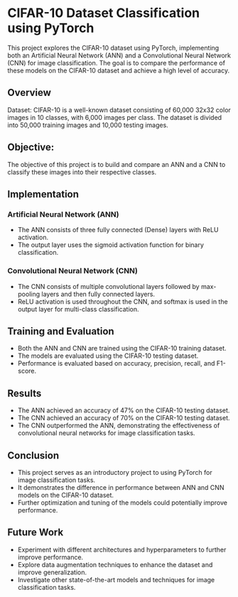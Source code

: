 # CIFAR-10 Dataset Classification using PyTorch
This project explores the CIFAR-10 dataset using PyTorch, implementing both an Artificial Neural Network (ANN) and a Convolutional Neural Network (CNN) for image classification. The goal is to compare the performance of these models on the CIFAR-10 dataset and achieve a high level of accuracy.

## Overview
Dataset: CIFAR-10 is a well-known dataset consisting of 60,000 32x32 color images in 10 classes, with 6,000 images per class. The dataset is divided into 50,000 training images and 10,000 testing images.

## Objective:
The objective of this project is to build and compare an ANN and a CNN to classify these images into their respective classes.

## Implementation
### Artificial Neural Network (ANN)
- The ANN consists of three fully connected (Dense) layers with ReLU activation.
- The output layer uses the sigmoid activation function for binary classification.
### Convolutional Neural Network (CNN)
- The CNN consists of multiple convolutional layers followed by max-pooling layers and then fully connected layers.
- ReLU activation is used throughout the CNN, and softmax is used in the output layer for multi-class classification.

## Training and Evaluation
- Both the ANN and CNN are trained using the CIFAR-10 training dataset.
- The models are evaluated using the CIFAR-10 testing dataset.
- Performance is evaluated based on accuracy, precision, recall, and F1-score.

## Results
- The ANN achieved an accuracy of 47% on the CIFAR-10 testing dataset.
- The CNN achieved an accuracy of 70% on the CIFAR-10 testing dataset.
- The CNN outperformed the ANN, demonstrating the effectiveness of convolutional neural networks for image classification tasks.

## Conclusion
- This project serves as an introductory project to using PyTorch for image classification tasks.
- It demonstrates the difference in performance between ANN and CNN models on the CIFAR-10 dataset.
- Further optimization and tuning of the models could potentially improve performance.

## Future Work
- Experiment with different architectures and hyperparameters to further improve performance.
- Explore data augmentation techniques to enhance the dataset and improve generalization.
- Investigate other state-of-the-art models and techniques for image classification tasks.
